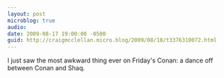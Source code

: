 ```yaml
---
layout: post
microblog: true
audio: 
date: 2009-08-17 19:00:00 -0500
guid: http://craigmcclellan.micro.blog/2009/08/18/t3376310072.html
---
```

I just saw the most awkward thing ever on Friday's Conan: a dance off between Conan and Shaq.
